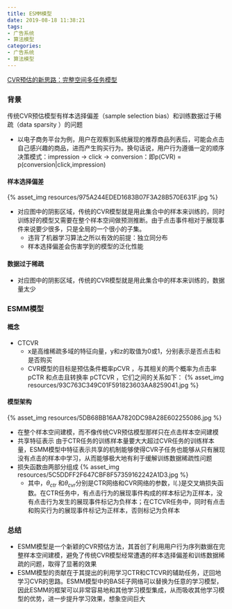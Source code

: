 ```yaml
---
title: ESMM模型
date: 2019-08-18 11:38:21
tags: 
- 广告系统
- 算法模型
categories: 
- 广告系统
- 算法模型
---
```



[CVR预估的新思路：完整空间多任务模型
](https://zhuanlan.zhihu.com/p/37562283)

### 背景
传统CVR预估模型有样本选择偏差（sample selection bias）和训练数据过于稀疏（data sparsity ）的问题
- 以电子商务平台为例，用户在观察到系统展现的推荐商品列表后，可能会点击自己感兴趣的商品，进而产生购买行为。换句话说，用户行为遵循一定的顺序决策模式：impression → click → conversion：即p(CVR) = p(conversion|click,impression)

#### 样本选择偏差
{% asset_img resources/975A244EDED1683B07F3A28B570E631F.jpg %}
- 对应图中的阴影区域，传统的CVR模型就是用此集合中的样本来训练的，同时训练好的模型又需要在整个样本空间做预测推断。由于点击事件相对于展现事件来说要少很多，只是全局的一个很小的子集。
  - 违背了机器学习算法之所以有效的前提：独立同分布
  - 样本选择偏差会伤害学到的模型的泛化性能

#### 数据过于稀疏
- 对应图中的阴影区域，传统的CVR模型就是用此集合中的样本来训练的，数据量太少
  

### ESMM模型
#### 概念
- CTCVR
  - x是高维稀疏多域的特征向量，y和z的取值为0或1，分别表示是否点击和是否购买
  - CVR模型的目标是预估条件概率pCVR ，与其相关的两个概率为点击率pCTR 和点击且转换率 pCTCVR ，它们之间的关系如下：
  {% asset_img resources/93C763C349C01F591823603AA8259041.jpg %}
  

#### 模型架构
{% asset_img resources/5DB68BB16AA7820DC98A28E602255086.jpg %}
- 在整个样本空间建模，而不像传统CVR预估模型那样只在点击样本空间建模
- 共享特征表示
  由于CTR任务的训练样本量要大大超过CVR任务的训练样本量，ESMM模型中特征表示共享的机制能够使得CVR子任务也能够从只有展现没有点击的样本中学习，从而能够极大地有利于缓解训练数据稀疏性问题
- 损失函数由两部分组成
  {% asset_img resources/5C5DDFF2F647CBF8F57359162242A1D3.jpg %}
  - 其中，$\theta _{ctr}$ 和$\theta _{cvr}$分别是CTR网络和CVR网络的参数，l(.)是交叉熵损失函数。在CTR任务中，有点击行为的展现事件构成的样本标记为正样本，没有点击行为发生的展现事件标记为负样本；在CTCVR任务中，同时有点击和购买行为的展现事件标记为正样本，否则标记为负样本
  

### 总结
- ESMM模型是一个新颖的CVR预估方法，其首创了利用用户行为序列数据在完整样本空间建模，避免了传统CVR模型经常遭遇的样本选择偏差和训练数据稀疏的问题，取得了显著的效果
- ESMM模型的贡献在于其提出的利用学习CTR和CTCVR的辅助任务，迂回地学习CVR的思路。ESMM模型中的BASE子网络可以替换为任意的学习模型，因此ESMM的框架可以非常容易地和其他学习模型集成，从而吸收其他学习模型的优势，进一步提升学习效果，想象空间巨大